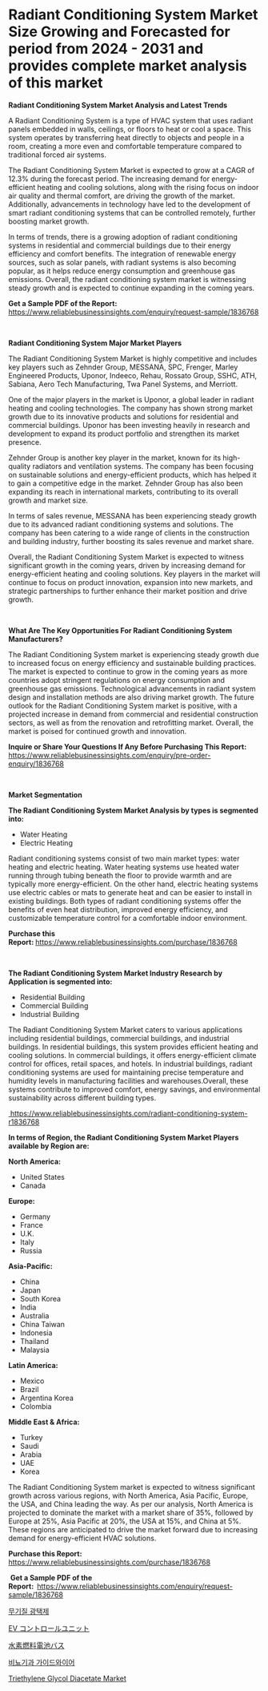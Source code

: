 <p><h1>Radiant Conditioning System Market Size Growing and Forecasted for period from 2024 - 2031 and provides complete market analysis of this market</h1></p><p><strong>Radiant Conditioning System Market Analysis and Latest Trends</strong></p>
<p><p>A Radiant Conditioning System is a type of HVAC system that uses radiant panels embedded in walls, ceilings, or floors to heat or cool a space. This system operates by transferring heat directly to objects and people in a room, creating a more even and comfortable temperature compared to traditional forced air systems.</p><p>The Radiant Conditioning System Market is expected to grow at a CAGR of 12.3% during the forecast period. The increasing demand for energy-efficient heating and cooling solutions, along with the rising focus on indoor air quality and thermal comfort, are driving the growth of the market. Additionally, advancements in technology have led to the development of smart radiant conditioning systems that can be controlled remotely, further boosting market growth.</p><p>In terms of trends, there is a growing adoption of radiant conditioning systems in residential and commercial buildings due to their energy efficiency and comfort benefits. The integration of renewable energy sources, such as solar panels, with radiant systems is also becoming popular, as it helps reduce energy consumption and greenhouse gas emissions. Overall, the radiant conditioning system market is witnessing steady growth and is expected to continue expanding in the coming years.</p></p>
<p><strong>Get a Sample PDF of the Report:&nbsp;</strong> <a href="https://www.reliablebusinessinsights.com/enquiry/request-sample/1836768">https://www.reliablebusinessinsights.com/enquiry/request-sample/1836768</a></p>
<p>&nbsp;</p>
<p><strong>Radiant Conditioning System Major Market Players</strong></p>
<p><p>The Radiant Conditioning System Market is highly competitive and includes key players such as Zehnder Group, MESSANA, SPC, Frenger, Marley Engineered Products, Uponor, Indeeco, Rehau, Rossato Group, SSHC, ATH, Sabiana, Aero Tech Manufacturing, Twa Panel Systems, and Merriott.</p><p>One of the major players in the market is Uponor, a global leader in radiant heating and cooling technologies. The company has shown strong market growth due to its innovative products and solutions for residential and commercial buildings. Uponor has been investing heavily in research and development to expand its product portfolio and strengthen its market presence.</p><p>Zehnder Group is another key player in the market, known for its high-quality radiators and ventilation systems. The company has been focusing on sustainable solutions and energy-efficient products, which has helped it to gain a competitive edge in the market. Zehnder Group has also been expanding its reach in international markets, contributing to its overall growth and market size.</p><p>In terms of sales revenue, MESSANA has been experiencing steady growth due to its advanced radiant conditioning systems and solutions. The company has been catering to a wide range of clients in the construction and building industry, further boosting its sales revenue and market share.</p><p>Overall, the Radiant Conditioning System Market is expected to witness significant growth in the coming years, driven by increasing demand for energy-efficient heating and cooling solutions. Key players in the market will continue to focus on product innovation, expansion into new markets, and strategic partnerships to further enhance their market position and drive growth.</p></p>
<p>&nbsp;</p>
<p><strong>What Are The Key Opportunities For Radiant Conditioning System Manufacturers?</strong></p>
<p><p>The Radiant Conditioning System market is experiencing steady growth due to increased focus on energy efficiency and sustainable building practices. The market is expected to continue to grow in the coming years as more countries adopt stringent regulations on energy consumption and greenhouse gas emissions. Technological advancements in radiant system design and installation methods are also driving market growth. The future outlook for the Radiant Conditioning System market is positive, with a projected increase in demand from commercial and residential construction sectors, as well as from the renovation and retrofitting market. Overall, the market is poised for continued growth and innovation.</p></p>
<p><strong>Inquire or Share Your Questions If Any Before Purchasing This Report:</strong> <a href="https://www.reliablebusinessinsights.com/enquiry/pre-order-enquiry/1836768">https://www.reliablebusinessinsights.com/enquiry/pre-order-enquiry/1836768</a></p>
<p>&nbsp;</p>
<p><strong>Market Segmentation</strong></p>
<p><strong>The Radiant Conditioning System Market Analysis by types is segmented into:</strong></p>
<p><ul><li>Water Heating</li><li>Electric Heating</li></ul></p>
<p><p>Radiant conditioning systems consist of two main market types: water heating and electric heating. Water heating systems use heated water running through tubing beneath the floor to provide warmth and are typically more energy-efficient. On the other hand, electric heating systems use electric cables or mats to generate heat and can be easier to install in existing buildings. Both types of radiant conditioning systems offer the benefits of even heat distribution, improved energy efficiency, and customizable temperature control for a comfortable indoor environment.</p></p>
<p><strong>Purchase this Report:&nbsp;</strong><a href="https://www.reliablebusinessinsights.com/purchase/1836768">https://www.reliablebusinessinsights.com/purchase/1836768</a></p>
<p>&nbsp;</p>
<p><strong>The Radiant Conditioning System Market Industry Research by Application is segmented into:</strong></p>
<p><ul><li>Residential Building</li><li>Commercial Building</li><li>Industrial Building</li></ul></p>
<p><p>The Radiant Conditioning System Market caters to various applications including residential buildings, commercial buildings, and industrial buildings. In residential buildings, this system provides efficient heating and cooling solutions. In commercial buildings, it offers energy-efficient climate control for offices, retail spaces, and hotels. In industrial buildings, radiant conditioning systems are used for maintaining precise temperature and humidity levels in manufacturing facilities and warehouses.Overall, these systems contribute to improved comfort, energy savings, and environmental sustainability across different building types.</p></p>
<p><a href="https://www.reliablebusinessinsights.com/radiant-conditioning-system-r1836768">&nbsp;https://www.reliablebusinessinsights.com/radiant-conditioning-system-r1836768</a></p>
<p><strong>In terms of Region, the Radiant Conditioning System Market Players available by Region are:</strong></p>
<p>
    <p> <strong> North America: </strong>
        <ul>
            <li>United States</li>
            <li>Canada</li>
        </ul>
        </p> 
    <p> <strong> Europe: </strong>
        <ul>
            <li>Germany</li>
            <li>France</li>
            <li>U.K.</li>
            <li>Italy</li>
            <li>Russia</li>
        </ul>
        </p> 
    <p> <strong> Asia-Pacific: </strong>
        <ul>
            <li>China</li>
            <li>Japan</li>
            <li>South Korea</li>
            <li>India</li>
            <li>Australia</li>
            <li>China Taiwan</li>
            <li>Indonesia</li>
            <li>Thailand</li>
            <li>Malaysia</li>
        </ul>
        </p> 
    <p> <strong> Latin America: </strong>
        <ul>
            <li>Mexico</li>
            <li>Brazil</li>
            <li>Argentina Korea</li>
            <li>Colombia</li>
        </ul>
        </p> 
    <p> <strong> Middle East & Africa: </strong>
        <ul>
            <li>Turkey</li>
            <li>Saudi</li>
            <li>Arabia</li>
            <li>UAE</li>
            <li>Korea</li>
        </ul>
    </p>
    </p>
<p><p>The Radiant Conditioning System market is expected to witness significant growth across various regions, with North America, Asia Pacific, Europe, the USA, and China leading the way. As per our analysis, North America is projected to dominate the market with a market share of 35%, followed by Europe at 25%, Asia Pacific at 20%, the USA at 15%, and China at 5%. These regions are anticipated to drive the market forward due to increasing demand for energy-efficient HVAC solutions.</p></p>
<p><strong>Purchase this Report: </strong><a href="https://www.reliablebusinessinsights.com/purchase/1836768">https://www.reliablebusinessinsights.com/purchase/1836768</a></p>
<p>&nbsp;<strong>Get a Sample PDF of the Report:&nbsp;&nbsp;</strong><a href="https://www.reliablebusinessinsights.com/enquiry/request-sample/1836768">https://www.reliablebusinessinsights.com/enquiry/request-sample/1836768</a></p>
<p><strong></strong></p>
<p><p><a href="https://github.com/airdroplover110/Market-Research-Report-List-1/blob/main/1076401101087.md">무기질 광택제</a></p><p><a href="https://medium.com/@barrymundy88/ev%E3%82%B3%E3%83%B3%E3%83%88%E3%83%AD%E3%83%BC%E3%83%AB%E3%83%A6%E3%83%8B%E3%83%83%E3%83%88%E3%81%AE%E5%B8%82%E5%A0%B4%E8%AA%BF%E6%9F%BB%E3%83%AC%E3%83%9D%E3%83%BC%E3%83%88-%E3%81%9D%E3%81%AE%E6%AD%B4%E5%8F%B2%E3%81%A82024%E5%B9%B4%E3%81%8B%E3%82%892031%E5%B9%B4%E3%81%BE%E3%81%A7%E3%81%AE%E4%BA%88%E6%B8%AC-465a919e4d04">EV コントロールユニット</a></p><p><a href="https://medium.com/@christiandickens2005/%E6%B0%B4%E7%B4%A0%E7%87%83%E6%96%99%E9%9B%BB%E6%B1%A0%E3%83%90%E3%82%B9%E3%81%AE%E5%B8%82%E5%A0%B4%E5%B1%95%E6%9C%9B-%E6%A5%AD%E7%95%8C%E6%A6%82%E8%A6%81%E3%81%A8%E4%BA%88%E6%B8%AC-2024%E5%B9%B4%E3%81%8B%E3%82%892031%E5%B9%B4-8742657e6d0a">水素燃料電池バス</a></p><p><a href="https://medium.com/@dayanarunolfsdottir/%EB%B9%84%EB%87%A8%EA%B8%B0%EA%B3%BC-%EA%B0%80%EC%9D%B4%EB%93%9C%EC%99%80%EC%9D%B4%EC%96%B4-%EC%8B%9C%EC%9E%A5-%EA%B7%9C%EB%AA%A8-%EB%B0%8F-%EC%8B%9C%EC%9E%A5-%EB%8F%99%ED%96%A5-%EC%99%84%EC%A0%84%ED%95%9C-%EC%82%B0%EC%97%85-%EA%B0%9C%EC%9A%94-2024-2031-d56bb3e3752f">비뇨기과 가이드와이어</a></p><p><a href="https://www.linkedin.com/pulse/triethylene-glycol-diacetate-market-size-share-amp-trends-analysis-055bc">Triethylene Glycol Diacetate Market</a></p></p>